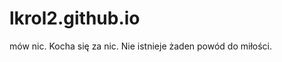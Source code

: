 lkrol2.github.io
================
 mów nic. Kocha się za nic. Nie is­tnieje żaden powód do miłości. 
